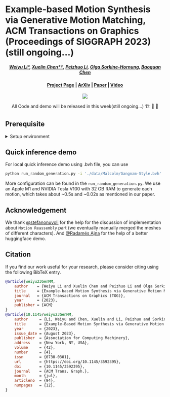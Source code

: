 # Example-based Motion Synthesis via Generative Motion Matching, ACM Transactions on Graphics (Proceedings of SIGGRAPH 2023) (still ongoing...)

#####  <p align="center"> [Weiyu Li*](https://wyysf-98.github.io/), [Xuelin Chen*†](https://xuelin-chen.github.io/), [Peizhuo Li](https://peizhuoli.github.io/), [Olga Sorkine-Hornung](https://igl.ethz.ch/people/sorkine/), [Baoquan Chen](https://cfcs.pku.edu.cn/baoquan/)</p>
 
#### <p align="center">[Project Page](https://wyysf-98.github.io/GenMM) | [ArXiv](https://arxiv.org/abs/2306.00378) | [Paper](https://wyysf-98.github.io/GenMM/paper/Paper_high_res.pdf) | [Video](https://youtu.be/lehnxcade4I)</p>

<p align="center">
  <img src="https://wyysf-98.github.io/GenMM/assets/images/teaser.png"/>
</p>

<p align="center"> All Code and demo will be released in this week(still ongoing...) 🏗️ 🚧 🔨</p>


## Prerequisite

<details> <summary>Setup environment</summary>

:smiley: We also provide a Dockerfile for easy installation, see [Setup using Docker](./docker/README.md).

 - Python 3.8
 - PyTorch 1.12.1
 - [unfoldNd](https://github.com/f-dangel/unfoldNd)

Clone this repository.

```sh
git clone git@github.com:wyysf-98/GenMM.git
```

Install the required packages.

```sh
conda create -n GenMM python=3.8
conda activate GenMM
conda install -c pytorch pytorch=1.12.1 torchvision=0.13.1 cudatoolkit=11.3 && \
pip install -r docker/requirements.txt
```


</details>

## Quick inference demo
For local quick inference demo using .bvh file, you can use

```sh
python run_random_generation.py -i './data/Malcolm/Gangnam-Style.bvh'
```
More configuration can be found in the `run_random_generation.py`.
We use an Apple M1 and NVIDIA Tesla V100 with 32 GB RAM to generate each motion, which takes about ~0.5s and ~0.02s as mentioned in our paper.


## Acknowledgement

We thank [@stefanonuvoli](https://github.com/stefanonuvoli/skinmixer) for the help for the discussion of implementation about `Motion Reassembly` part (we eventually manually merged the meshes of different characters). And [@Radamés Ajna](https://github.com/radames) for the help of a better huggingface demo. 


## Citation

If you find our work useful for your research, please consider citing using the following BibTeX entry.

```BibTeX
@article{weiyu23GenMM,
    author    = {Weiyu Li and Xuelin Chen and Peizhuo Li and Olga Sorkine-Hornung and Baoquan Chen},
    title     = {Example-based Motion Synthesis via Generative Motion Matching},
    journal   = {ACM Transactions on Graphics (TOG)},
    year      = {2023},
    publisher = {ACM}
}
@article{10.1145/weiyu23GenMM,
    author     = {Li, Weiyu and Chen, Xuelin and Li, Peizhuo and Sorkine-Hornung, Olga and Chen, Baoquan},
    title      = {Example-Based Motion Synthesis via Generative Motion Matching},
    year       = {2023},
    issue_date = {August 2023},
    publisher  = {Association for Computing Machinery},
    address    = {New York, NY, USA},
    volume     = {42},
    number     = {4},
    issn       = {0730-0301},
    url        = {https://doi.org/10.1145/3592395},
    doi        = {10.1145/3592395},
    journal    = {ACM Trans. Graph.},
    month      = {jul},
    articleno  = {94},
    numpages   = {12},
}
```